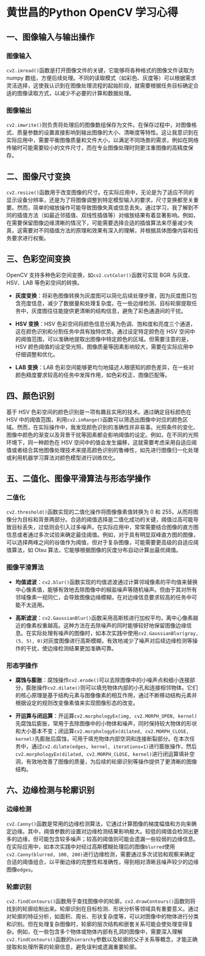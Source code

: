# 黄世昌的Python OpenCV 学习心得

## 一、图像输入与输出操作

### 图像输入
`cv2.imread()`函数是打开图像文件的关键，它能够将各种格式的图像文件读取为 numpy 数组，方便后续处理。不同的读取模式（如彩色、灰度等）可以根据需求灵活选择，这使我认识到在图像处理流程的起始阶段，就需要根据任务目标确定合适的图像读取方式，以减少不必要的计算和数据处理。

### 图像输出
`cv2.imwrite()`则负责将处理后的图像数组保存为文件。在保存过程中，对图像格式、质量参数的设置直接影响到输出图像的大小、清晰度等特性。这让我意识到在实际应用中，需要平衡图像质量和文件大小，以满足不同场景的需求，例如在网络传输时可能需要较小的文件尺寸，而在专业图像处理时则更注重图像的高精度保存。

## 二、图像尺寸变换

`cv2.resize()`函数用于改变图像的尺寸。在实际应用中，无论是为了适应不同的显示设备分辨率，还是为了将图像调整到特定模型输入的要求，尺寸变换都至关重要。然而，简单的缩放操作可能导致图像失真或信息丢失。通过学习，我了解到不同的插值方法（如最近邻插值、双线性插值等）对缩放结果有着显著影响。例如，在需要保留图像边缘清晰的情况下，可能需要选择合适的插值算法来尽量减少失真，这需要对不同插值方法的原理和效果有深入的理解，并根据具体图像内容和任务要求进行权衡。

## 三、色彩空间变换

OpenCV 支持多种色彩空间变换，如`cv2.cvtColor()`函数可实现 BGR 与灰度、HSV、LAB 等色彩空间的转换。

- **灰度变换**：将彩色图像转换为灰度图可以简化后续处理步骤，因为灰度图只包含亮度信息，减少了数据量和处理复杂度。在一些边缘检测、目标轮廓提取任务中，灰度图往往能提供更清晰的结构信息，避免了彩色通道间的干扰。
  
- **HSV 变换**：HSV 色彩空间将颜色信息分离为色调、饱和度和亮度三个通道，这在颜色识别和分割任务中具有独特优势。通过设定特定颜色在 HSV 空间中的阈值范围，可以准确地提取出图像中特定颜色的区域。但需要注意的是，HSV 颜色阈值的设定受光照、图像质量等因素影响较大，需要在实际应用中仔细调整和优化。

- **LAB 变换**：LAB 色彩空间能够更均匀地描述人眼感知的颜色差异，在一些对颜色精度要求较高的任务中发挥作用，如色彩校正、图像匹配等。

## 四、颜色识别

基于 HSV 色彩空间的颜色识别是一项有趣且实用的技术。通过确定目标颜色在 HSV 中的阈值范围，利用`cv2.inRange()`函数可以筛选出图像中对应的颜色区域。然而，在实际操作中，我发现颜色识别的准确性并非易事。光照条件的变化、图像中颜色的渐变以及背景干扰等因素都会影响阈值的设定。例如，在不同的光照环境下，同一种颜色在 HSV 空间中的值会发生偏移，这就需要考虑采用自适应阈值或者结合其他图像处理技术来提高颜色识别的鲁棒性，如先进行图像归一化处理或利用机器学习算法对颜色模型进行训练优化。

## 五、二值化、图像平滑算法与形态学操作

### 二值化
`cv2.threshold()`函数实现的二值化操作将图像像素值转换为 0 和 255，从而将图像分为目标和背景两部分。合适的阈值选择是二值化成功的关键，阈值过高可能导致目标丢失，过低则会引入过多噪声。在实际应用中，常常需要结合图像的直方图信息或者通过多次试验来确定最佳阈值。例如，对于具有明显双峰直方图的图像，可以选择两峰之间的谷值作为阈值，但对于复杂图像，可能需要更高级的自适应阈值算法，如 Otsu 算法，它能够根据图像的灰度分布自动计算出最优阈值。

### 图像平滑算法

- **均值滤波**：`cv2.blur()`函数实现的均值滤波通过计算邻域像素的平均值来替换中心像素值，能够有效地去除图像中的椒盐噪声等随机噪声。但由于其对所有邻域像素一视同仁，会导致图像边缘模糊，在对边缘信息要求较高的任务中可能不太适用。

- **高斯滤波**：`cv2.GaussianBlur()`函数采用高斯核进行加权平均，离中心像素越近的像素权重越高。这种方法在去除噪声的同时能够较好地保留图像边缘信息。在实际处理有噪声的图像时，如本次实践中使用`cv2.GaussianBlur(gray, (5, 5), 0)`对灰度图像进行高斯模糊，有效地减少了噪声对后续边缘检测等操作的干扰，使边缘检测结果更加准确可靠。

### 形态学操作

- **腐蚀与膨胀**：腐蚀操作`cv2.erode()`可以去除图像中的小噪声点和细小连接部分，膨胀操作`cv2.dilate()`则可以填充物体内部的小孔和连接相邻物体。它们的核心原理是基于结构元素与图像像素的相互作用，通过不断移动结构元素并根据设定的规则改变像素值来实现图像形态的改变。

- **开运算与闭运算**：开运算`cv2.morphologyEx(img, cv2.MORPH_OPEN, kernel)`先腐蚀后膨胀，常用于去除图像中的小物体和噪声，同时保持较大物体的形状和大小基本不变；闭运算`cv2.morphologyEx(dilated, cv2.MORPH_CLOSE, kernel)`先膨胀后腐蚀，可用于填充物体内部空洞和连接断裂部分。在本次任务中，通过`cv2.dilate(edges, kernel, iterations=1)`进行膨胀操作，然后`cv2.morphologyEx(dilated, cv2.MORPH_CLOSE, kernel)`进行闭运算填补空洞，有效地改善了图像的质量，为后续的轮廓识别等操作提供了更清晰的图像结构。

## 六、边缘检测与轮廓识别

### 边缘检测
`cv2.Canny()`函数是常用的边缘检测算法，它通过计算图像的梯度幅值和方向来确定边缘。其中，阈值参数的设置对边缘检测结果影响极大。较低的阈值会检测出更多的边缘，但可能包含较多噪声；较高的阈值则可能会遗漏一些较弱的边缘信息。在实际应用中，如本次实践中对经过高斯模糊处理后的图像`blurred`使用`cv2.Canny(blurred, 100, 200)`进行边缘检测，需要通过多次试验和观察来确定合适的阈值组合，以平衡边缘的完整性和准确性，得到相对清晰且噪声较少的边缘图像`edges`。

### 轮廓识别
`cv2.findContours()`函数用于查找图像中的轮廓，`cv2.drawContours()`函数则将找到的轮廓绘制出来。轮廓识别在目标检测、形状分析等领域具有重要意义。通过对轮廓的特征分析，如面积、周长、形状复杂度等，可以对图像中的物体进行分类和识别。但在处理复杂图像时，轮廓的层次结构和嵌套关系可能会使处理变得复杂。例如，在一些包含多个物体或物体内部有孔洞的图像中，需要深入理解`cv2.findContours()`函数的`hierarchy`参数以及轮廓的父子关系等概念，才能正确提取和处理所需的轮廓信息，避免误判或遗漏重要轮廓。

